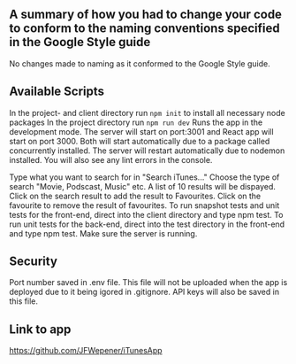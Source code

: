 ## A summary of how you had to change your code to conform to the naming conventions specified in the Google Style guide

No changes made to naming as it conformed to the Google Style guide.

## Available Scripts

In the project- and client directory run `npm init` to install all necessary node packages
In the project directory run `npm run dev`
Runs the app in the development mode.
The server will start on port:3001 and React app will start on port 3000.
Both will start automatically due to a package called concurrently installed.
The server will restart automatically due to nodemon installed.
You will also see any lint errors in the console.

Type what you want to search for in "Search iTunes..."
Choose the type of search "Movie, Podscast, Music" etc.
A list of 10 results will be dispayed.
Click on the search result to add the result to Favourites.
Click on the favourite to remove the result of favourites.
To run snapshot tests and unit tests for the front-end, direct into the client directory and type npm test.
To run unit tests for the back-end, direct into the test directory in the front-end and type npm test. Make sure the server is running. 

## Security
Port number saved in .env file. This file will not be uploaded when the app is deployed due to it being igored in .gitignore.
API keys will also be saved in this file.

## Link to app
https://github.com/JFWepener/iTunesApp
